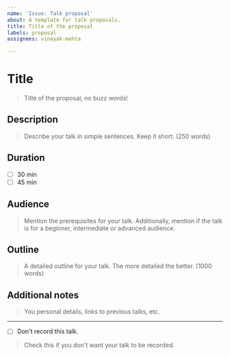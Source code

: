 ```yaml
---
name: 'Issue: Talk proposal'
about: A template for talk proposals.
title: Title of the proposal
labels: proposal
assignees: vinayak-mehta

---
```


# Title
> Title of the proposal, no buzz words!

## Description
> Describe your talk in simple sentences. Keep it short. (250 words)

## Duration
- [ ] 30 min
- [ ] 45 min

## Audience
> Mention the prerequisites for your talk. Additionally, mention if the talk is for a beginner, intermediate or advanced audience.

## Outline
> A detailed outline for your talk. The more detailed the better. (1000 words)

## Additional notes
> You personal details, links to previous talks, etc.

---

- [ ] Don't record this talk.
> Check this if you don't want your talk to be recorded.
